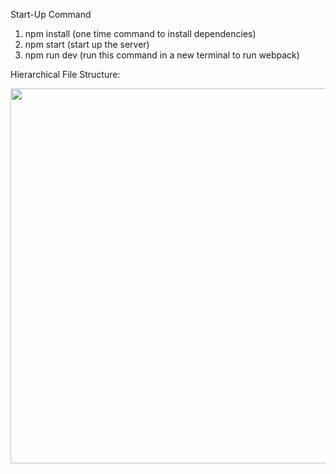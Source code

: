 Start-Up Command
1. npm install (one time command to install dependencies)
2. npm start (start up the server)
3. npm run dev (run this command in a new terminal to run webpack)

Hierarchical File Structure:

<a href="https://olivermak.es/">
  <img src="https://storage.googleapis.com/some-images/mern.svg" width="700" height="600">
</a>
